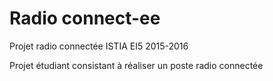 # Radio connect-ee
Projet radio connectée ISTIA EI5 2015-2016

Projet étudiant consistant à réaliser un poste radio connectée

